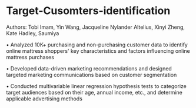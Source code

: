 # Target-Cusomters-identification
Authors: Tobi Imam, Yin Wang, Jacqueline Nylander Altelius, Xinyi Zheng, Kate Hadley, Saumiya 

• Analyzed 10K+ purchasing and non-purchasing customer data to identify online mattress shoppers' key characteristics and factors influencing online mattress purchases

• Developed data-driven marketing recommendations and designed targeted marketing communications based on customer segmentation

• Conducted multivariable linear regression hypothesis tests to categorize target audiences based on their age, annual income, etc., and determine applicable advertising methods

